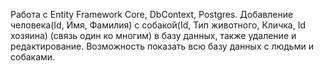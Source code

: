 Работа с Entity Framework Core, DbContext, Postgres.
Добавление человека(Id, Имя, Фамилия) с собакой(Id, Тип животного, Кличка, Id хозяина) (связь один ко многим) в базу данных, 
также удаление и редактирование. Возможность показать всю базу данных с людьми и собаками.
